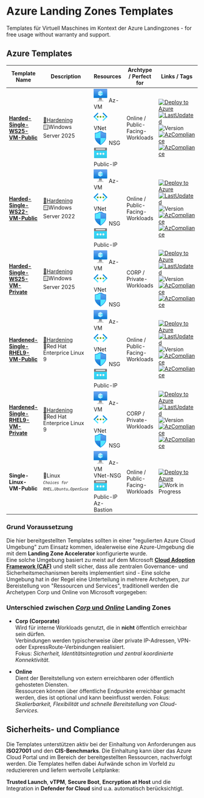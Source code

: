 # Azure Landing Zones Templates

Templates für Virtuell Maschines im Kontext der Azure Landingzones  - for free usage without warranty and support.

## Azure Templates

| Template Name | Description | Resources | Archtype / Perfect for | Links / Tags |
|---------|-----------|-----------|-------------|---------|
|[**Harded-Single-WS25-VM-Public**](arm-templates/Windows/README.md#harded-single-ws25-vm-public) | [💪Hardening](arm-templates/Windows/README.md#-os-config-security-baseline)<br> 🪟Windows Server 2025<br> | ![VM](/assets/svg/vm.svg) Az-VM<br> ![VNET](/assets/svg/vnet.svg) VNet<br> ![NSG](/assets/svg/nsg.svg) NSG<br> ![PIP](/assets/svg/pip.svg) Public-IP<br> | Online / Public-Facing-Workloads | [![Deploy to Azure](https://aka.ms/deploytoazurebutton)](https://portal.azure.com/#create/Microsoft.Template/uri/https%3A%2F%2Fraw.githubusercontent.com%2Fthinformatics%2Fazure-lz-templates%2Frefs%2Fheads%2Fmain%2Farm-templates%2FWindows%2FHarded-Single-WS25-VM-Public.json) [![LastUpdated](https://img.shields.io/badge/LastChange-10/2025-green)](https://thinformatics.com) ![Version](https://img.shields.io/badge/Version-1.0.0-blue) [![AzCompliance](https://img.shields.io/badge/ISO27001-violet)](#vorbereitung-auf-cis--iso-27001) [![AzCompliance](https://img.shields.io/badge/CIS-violet)](#vorbereitung-auf-cis--iso-27001) |
| [**Harded-Single-WS22-VM-Public**](arm-templates/Windows/README.md#harded-single-ws22-vm-public) | [💪Hardening](arm-templates/Windows/README.md#-os-config-security-baseline)<br> 🪟Windows Server 2022<br> | ![VM](/assets/svg/vm.svg) Az-VM<br> ![VNET](/assets/svg/vnet.svg) VNet<br> ![NSG](/assets/svg/nsg.svg) NSG<br> ![PIP](/assets/svg/pip.svg) Public-IP<br> | Online / Public-Facing-Workloads | [![Deploy to Azure](https://aka.ms/deploytoazurebutton)](https://portal.azure.com/#create/Microsoft.Template/uri/https%3A%2F%2Fraw.githubusercontent.com%2Fthinformatics%2Fazure-lz-templates%2Frefs%2Fheads%2Fmain%2Farm-templates%2FWindows%2FHarded-Single-WS22-VM-Public.json) [![LastUpdated](https://img.shields.io/badge/LastChange-09/2025-green)](https://thinformatics.com) ![Version](https://img.shields.io/badge/Version-0.0.9-blue) [![AzCompliance](https://img.shields.io/badge/ISO27001-violet)](#vorbereitung-auf-cis--iso-27001) [![AzCompliance](https://img.shields.io/badge/CIS-violet)](#vorbereitung-auf-cis--iso-27001) |
| [**Harded-Single-WS25-VM-Private**](arm-templates/Windows/README.md#harded-single-ws25-vm-private) | [💪Hardening](arm-templates/Windows/README.md#-os-config-security-baseline)<br> 🪟Windows Server 2025<br>  | ![VM](/assets/svg/vm.svg) Az-VM<br> ![VNET](/assets/svg/vnet.svg) VNet<br> ![NSG](/assets/svg/nsg.svg) NSG<br> | CORP / Private-Workloads | [![Deploy to Azure](https://aka.ms/deploytoazurebutton)](https://portal.azure.com/#create/Microsoft.Template/uri/https%3A%2F%2Fraw.githubusercontent.com%2Fthinformatics%2Fazure-lz-templates%2Frefs%2Fheads%2Fmain%2Farm-templates%2FWindows%2FHarded-Single-WS25-VM-Private.json) [![LastUpdated](https://img.shields.io/badge/LastChange-10/2025-green)](https://thinformatics.com) ![Version](https://img.shields.io/badge/Version-1.0.0-blue) [![AzCompliance](https://img.shields.io/badge/ISO27001-violet)](#vorbereitung-auf-cis--iso-27001) [![AzCompliance](https://img.shields.io/badge/CIS-violet)](#vorbereitung-auf-cis--iso-27001) |
| [**Hardened-Single-RHEL9-VM-Public**](arm-templates/Linux/README.md#hardened-single-rhel9-vm-public) | [💪Hardening](arm-templates/Linux/README.md#-linux-security-baseline-openscap--ssg)<br> 🐧Red Hat Enterprice Linux 9<br> | ![VM](/assets/svg/vm.svg) Az-VM<br> ![VNET](/assets/svg/vnet.svg) VNet<br> ![NSG](/assets/svg/nsg.svg) NSG<br> ![PIP](/assets/svg/pip.svg) Public-IP<br> | Online / Public-Facing-Workloads | [![Deploy to Azure](https://aka.ms/deploytoazurebutton)](https://portal.azure.com/#create/Microsoft.Template/uri/https%3A%2F%2Fraw.githubusercontent.com%2Fthinformatics%2Fazure-lz-templates%2Frefs%2Fheads%2Fmain%2Farm-templates%2FLinux%2FRed%2520Hat%2FHardened-Single-RHEL9-VM-Public.json)   [![LastUpdated](https://img.shields.io/badge/LastChange-10/2025-green)](https://thinformatics.com) ![Version](https://img.shields.io/badge/Version-1.0.0-blue) [![AzCompliance](https://img.shields.io/badge/ISO27001-violet)](#vorbereitung-auf-cis--iso-27001) [![AzCompliance](https://img.shields.io/badge/CIS-violet)](#vorbereitung-auf-cis--iso-27001) |
| [**Hardened-Single-RHEL9-VM-Private**](arm-templates/Linux/README.md#hardened-single-rhel9-vm-private) | [💪Hardening](arm-templates/Linux/README.md#-linux-security-baseline-openscap--ssg)<br> 🐧Red Hat Enterprice Linux 9<br>  | ![VM](/assets/svg/vm.svg) Az-VM<br> ![VNET](/assets/svg/vnet.svg) VNet<br> ![NSG](/assets/svg/nsg.svg) NSG<br> | CORP / Private-Workloads | [![Deploy to Azure](https://aka.ms/deploytoazurebutton)](https://portal.azure.com/#create/Microsoft.Template/uri/https%3A%2F%2Fraw.githubusercontent.com%2Fthinformatics%2Fazure-lz-templates%2Frefs%2Fheads%2Fmain%2Farm-templates%2FLinux%2FRed%2520Hat%2FHardened-Single-RHEL9-VM-Private.json) [![LastUpdated](https://img.shields.io/badge/LastChange-10/2025-green)](https://thinformatics.com) ![Version](https://img.shields.io/badge/Version-1.0.0-blue) [![AzCompliance](https://img.shields.io/badge/ISO27001-violet)](#vorbereitung-auf-cis--iso-27001) [![AzCompliance](https://img.shields.io/badge/CIS-violet)](#vorbereitung-auf-cis--iso-27001)|
| **Single-Linux-VM-Public** |  🐧Linux<br> <i><small>`Choices for RHEL,Ubuntu,OpenSuse`</small></i>  | ![VM](/assets/svg/vm.svg) Az-VM<br> VNet-NSG<br> ![PIP](/assets/svg/pip.svg) Public-IP<br> Az-Bastion<br> | Online / Public-Facing-Workloads | [![Deploy to Azure](https://aka.ms/deploytoazurebutton)](https://portal.azure.com/#create/Microsoft.Template/uri/https%3A%2F%2Fraw.githubusercontent.com%2Fthinformatics%2Fazure-lz-templates%2Frefs%2Fheads%2Fmain%2Farm-templates%2FLinux%2FHarded-Single-Linux-VM-Public.json) ![Work in Progress](https://img.shields.io/badge/status-Work%20in%20Progress-yellow) |

### Grund Voraussetzung
Die hier bereitgestellten Templates sollten in einer "regulierten Azure Cloud Umgebung" zum Einsatz kommen, idealerweise eine Azure-Umgebung die mit dem **Landing Zone Accelerator** konfigurierte wurde.  
Eine solche Umgebung basiert zu meist auf dem Microsoft [**Cloud Adoption Framework (CAF)**](https://learn.microsoft.com/en-us/azure/cloud-adoption-framework/) und stellt sicher, dass alle zentralen Governance- und Sicherheitsmechanismen bereits implementiert sind - Eine solche Umgebung hat in der Regel eine Unterteilung in mehrere Archetypen, zur Bereistellung von "Ressourcen und Services", traditionell werden die Archetypen Corp und Online von Microsoft vorgegeben:

### Unterschied zwischen [*Corp* und *Online*](https://learn.microsoft.com/en-us/azure/cloud-adoption-framework/ready/landing-zone/design-area/network-topology-and-connectivity) Landing Zones
- **Corp (Corporate)**  
  Wird für interne Workloads genutzt, die in **nicht** öffentlich erreichbar sein dürfen.  
  Verbindungen werden typischerweise über private IP-Adressen, VPN- oder ExpressRoute-Verbindungen realisiert.  
  Fokus: *Sicherheit, Identitätsintegration und zentral koordinierte Konnektivität.*

- **Online**  
  Dient der Bereitstellung von extern erreichbaren oder öffentlich gehosteten Diensten.  
  Ressourcen können über öffentliche Endpunkte erreichbar gemacht werden, dies ist optional und kann beeinflusst werden.
  Fokus: *Skalierbarkeit, Flexibilität und schnelle Bereitstellung von Cloud-Services.*

## Sicherheits- und Compliance

Die Templates unterstützen aktiv bei der Einhaltung von Anforderungen aus **ISO27001** und den **CIS-Benchmarks**.
Die Einhaltung kann über das Azure Cloud Portal und im Bereich der bereitgestellten Ressourcen, nachverfolgt werden.
Die Templates helfen dabei Aufwände schon im Vorfeld zu reduziereren und liefern wertvolle Leitplanke:

**Trusted Launch**, **vTPM**, **Secure Boot**, **Encryption at Host** und die Integration in **Defender for Cloud** sind u.a. automatisch berücksichtigt.  
